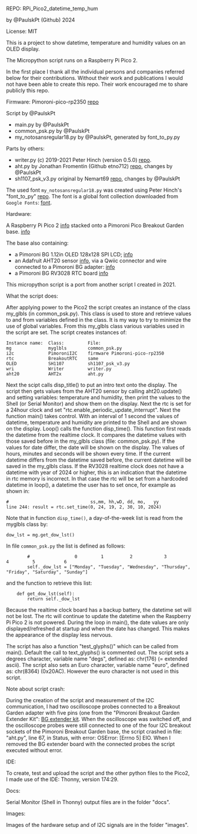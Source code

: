 
REPO: RPi_Pico2_datetime_temp_hum

by @PaulskPt (Github) 2024

License: MIT

This is a project to show datetime, temperature and humidity values on an OLED display.

The Micropython script runs on a Raspberry Pi Pico 2.

In the first place I thank all the individual persons and companies referred below for their contributions. Without their work and publications I would not have been able to create this repo. Their work encouraged me to share publicly this repo.

Firmware:
Pimoroni-pico-rp2350 [repo](https://github.com/pimoroni/pimoroni-pico-rp2350)
  
Script by @PaulskPt
- main.py by @PaulskPt
- common_psk.py by @PaulskPt
- my_notosansregular18.py by @PaulskPt, generated by font_to_py.py
  
Parts by others:

- writer.py (c) 2019-2021 Peter Hinch (version 0.5.0)
  [repo](https://github.com/peterhinch/micropython-font-to-py/blob/master/writer/writer.py).
- aht.py by Jonathan Fromentin (Github etno712) [repo](https://github.com/etno712/aht/blob/main/aht.py), changes by @PaulskPt
- sh1107_psk_v3.py original by Nemart69 [repo](https://github.com/nemart69/sh1107-micropython), 
  changes by @PaulskPt

The used font ```my_notosansregular18.py``` was created using Peter Hinch's 
"font_to_py" [repo](https://github.com/peterhinch/micropython-font-to-py/tree/master).
The font is a global font collection downloaded from ```Google Fonts```: 
[font](https://fonts.google.com/noto/specimen/Noto+Sans).

Hardware:

  A Raspberry Pi Pico 2 [info](https://www.raspberrypi.com/products/raspberry-pi-pico-2/) stacked onto a Pimoroni Pico Breakout Garden base.
  [info](https://shop.pimoroni.com/products/pico-breakout-garden-base?variant=32369509892179)
  
  The base also containing:
  - a Pimoroni BG 1.12in OLED 128x128 SPI LCD;
    [info](https://shop.pimoroni.com/products/1-12-oled-breakout?variant=29421050757203)
  - an Adafruit AHT20 sensor [info](https://www.adafruit.com/product/4566),
    via a Qwiic connector and wire connected to a Pimoroni BG adapter:
    [info](https://shop.pimoroni.com/products/breakout-garden-to-qwiic-adaptor?variant=39308382339155)
  - a Pimoroni BG RV3028 RTC board
    [info](https://shop.pimoroni.com/products/rv3028-real-time-clock-rtc-breakout?variant=27926940549203)
	
	
This micropython script is a port from another script I created in 2021.

What the script does:

After applying power to the Pico2 the script creates an instance of the class my_glbls (in common_psk.py).
This class is used to store and retrieve values to and from variables defined in the class.
It is my way to try to minimize the use of global variables.
From this my_glbls class various variables used in the script are set.
The script creates instances of:

```
Instance name:  Class:         File:
mg              myglbls        common_psk.py
i2c             PimoroniI2C    firmware Pimoroni-pico-rp2350
rtc             BreakoutRTC    same
OLED            SH1107         sh1107_psk_v3.py
wri             Writer         writer.py
aht20           AHT2x          aht.py
```

Next the scipt calls disp_title() to put an intro text onto the display.
The script then gets values from the AHT20 sensor by calling aht20.update()
and setting variables: temperature and humidity, then print the values to the
Shell (or Serial Monitor) and show them on the display.
Next the rtc is set for a 24hour clock and set "rtc.enable_periodic_update_interrupt".
Next the function main() takes control. With an interval of 1 second 
the values of datetime, temperature and humidity are printed to the Shell and are 
shown on the display.
Loop() calls the function disp_time().
This function first reads the datetime from the realtime clock. It compares the datetime
values with those saved before in the my_glbls class (file: common_psk.py).
If the values for date differ, the date will be shown on the display.
The values of hours, minutes and seconds will be shown every time.
If the current datetime differs from the datetime saved before,
the current datetime will be saved in the my_glbls class.
If the RV3028 realtime clock does not have a datetime with year of 2024 or higher,
this is an indication that the datetime in rtc memory is incorrect.
In that case the rtc will be set from a hardcoded datetime in loop(),
a datetime the user has to set once, for example as shown in:

```
#                               ss,mm, hh,wD, dd, mo,   yy
line 244: result = rtc.set_time(0, 24, 19, 2, 30, 10, 2024)
```

Note that in function ```disp_time()```, a day-of-the-week list is
read from the myglbls class by:

```
dow_lst = mg.get_dow_lst()
```

In file ```common_psk.py``` the list is defined as follows:
```
        #                 0         1          2            3           4         5           6
        self._dow_lst = ["Monday", "Tuesday", "Wednesday", "Thursday", "Friday", "Saturday", "Sunday"]
```

and the function to retrieve this list:
```
    def get_dow_lst(self):
        return self._dow_lst
```

Because the realtime clock board has a backup battery, 
the datetime set will not be lost. The rtc will continue to update the 
datetime when the Raspberry Pi Pico 2 is not powered.
During the loop in main(), the date values are only displayed/refreshed at startup
and when the date has changed. This makes the appearance of the display
less nervous.

The script has also a function "test_glyphs()" which can be called from main().
Default the call to text_glyphs() is commented out. 
The script sets a degrees character, variable name "degs", defined as: chr(176) (= extended ascii).
The script also sets an Euro character, variable name "euro", defined as: chr(8364) (0x20AC).
However the euro character is not used in this script.


Note about script crash:

During the creation of the script and measurement of the I2C communication, I had two oscilloscope probes connected to a Breakout Garden adapter with five pins
(one from the "Pimoroni Breakout Garden Extender Kit":
[BG extender kit](https://shop.pimoroni.com/en-us/products/breakout-garden-extender-kit).
When the oscilloscope was switched off, and the oscilloscope probes were still connected to one of the four I2C breakout sockets of the Pimoroni Breakout Garden base, the script crashed in file: "aht.py",
line 67, in Status, with error: OSError: [Errno 5] EIO. 
When I removed the BG extender board with the connected probes the script executed without error.

IDE:

To create, test and upload the script and the other python files to the Pico2, I made use of the IDE: Thonny, version 174:29.

Docs: 

Serial Monitor (Shell in Thonny) output files are in the folder "docs".

Images:

Images of the hardware setup and of I2C signals are in the folder "images".
